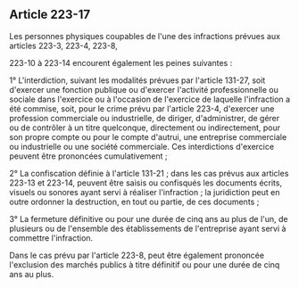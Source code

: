 Article 223-17
----
Les personnes physiques coupables de l'une des infractions prévues aux articles
223-3, 223-4, 223-8,

223-10 à 223-14 encourent également les peines suivantes :

1° L'interdiction, suivant les modalités prévues par l'article 131-27, soit
d'exercer une fonction publique ou d'exercer l'activité professionnelle ou
sociale dans l'exercice ou à l'occasion de l'exercice de laquelle l'infraction a
été commise, soit, pour le crime prévu par l'article 223-4, d'exercer une
profession commerciale ou industrielle, de diriger, d'administrer, de gérer ou
de contrôler à un titre quelconque, directement ou indirectement, pour son
propre compte ou pour le compte d'autrui, une entreprise commerciale ou
industrielle ou une société commerciale. Ces interdictions d'exercice peuvent
être prononcées cumulativement ;

2° La confiscation définie à l'article 131-21 ; dans les cas prévus aux articles
223-13 et 223-14, peuvent être saisis ou confisqués les documents écrits,
visuels ou sonores ayant servi à réaliser l'infraction ; la juridiction peut en
outre ordonner la destruction, en tout ou partie, de ces documents ;

3° La fermeture définitive ou pour une durée de cinq ans au plus de l'un, de
plusieurs ou de l'ensemble des établissements de l'entreprise ayant servi à
commettre l'infraction.

Dans le cas prévu par l'article 223-8, peut être également prononcée l'exclusion
des marchés publics à titre définitif ou pour une durée de cinq ans au plus.
